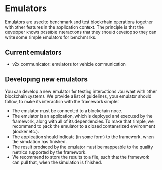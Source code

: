 # Emulators

Emulators are used to benchmark and test blockchain operations together with other features in the application context. The principle is that the developer knows possible interactions that they should develop so they can write some simple emulators for benchmarks.

## Current emulators

* v2x communicator: emulators for vehicle communication


## Developing new emulators

You can develop a new emulator for testing interactions you want with other blockchain systems.
We provide a list of guidelines, your emulator should follow, to make its interaction with the framework simpler.
* The emulator must be connected to a blockchain node.
* The emulator is an application, which is deployed and executed by the framework, along with all of its dependencies. To make that simple, we recommend to pack the emulator to a closed contanerized environment (docker etc.).
* The application should indicate (in some form) to the framework, when the simulation has finished.
* The result produced by the emulator must be mappeable to the quality metrics supported by the framework.
* We recommend to store the results to a file, such that the framework can pull that, when the simulation is finished.
